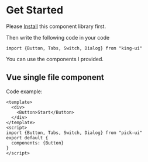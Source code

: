 # Get Started
Please [Install](#/doc/install) this component library first.

Then write the following code in your code

```
import {Button, Tabs, Switch, Dialog} from "king-ui"
```

You can use the components I provided.

## Vue single file component

Code example:

```
<template>
  <div>
    <Button>Start</Button>
  </div>
</template>
<script>
import {Button, Tabs, Switch, Dialog} from "pick-ui"
export default {
  components: {Button}
}
</script>
```